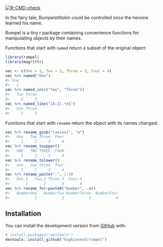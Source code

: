
<!-- README.md is generated from README.Rmd. Please edit that file -->
<!-- badges: start -->

[![R-CMD-check](https://github.com/hughjonesd/rumpel/workflows/R-CMD-check/badge.svg)](https://github.com/hughjonesd/rumpel/actions)
<!-- badges: end -->

In the fairy tale, Rumpelstiltskin could be controlled once the heroine
learned his name.

Rumpel is a tiny r package containing convenience functions for
manipulating objects by their names.

Functions that start with `named` return a subset of the original
object:

``` r
library(rumpel)
library(magrittr)

vec <- c(One = 1, Two = 2, Three = 3, Four = 4)
vec %>% named("One")
#> One 
#>   1
vec %>% named_in(c("Two", "Three"))
#>   Two Three 
#>     2     3
vec %>% named_like("[A-Z].*e$")
#>   One Three 
#>     1     3
```

Functions that start with `rename` return the object with its names
changed:

``` r
vec %>% rename_gsub("[aeiou]", "e")
#>   One   Twe Three  Feer 
#>     1     2     3     4
vec %>% rename_toupper()
#>   ONE   TWO THREE  FOUR 
#>     1     2     3     4
vec %>% rename_tolower()
#>   one   two three  four 
#>     1     2     3     4
vec %>% rename_paste(".", 1:4)
#>   One.1   Two.2 Three.3  Four.4 
#>       1       2       3       4
vec %>% rename_fn(~paste0("Number", .x))
#>   NumberOne   NumberTwo NumberThree  NumberFour 
#>           1           2           3           4
```

## Installation

You can install the development version from
[GitHub](https://github.com/) with:

``` r
# install.packages("devtools")
devtools::install_github("hughjonesd/rumpel")
```
